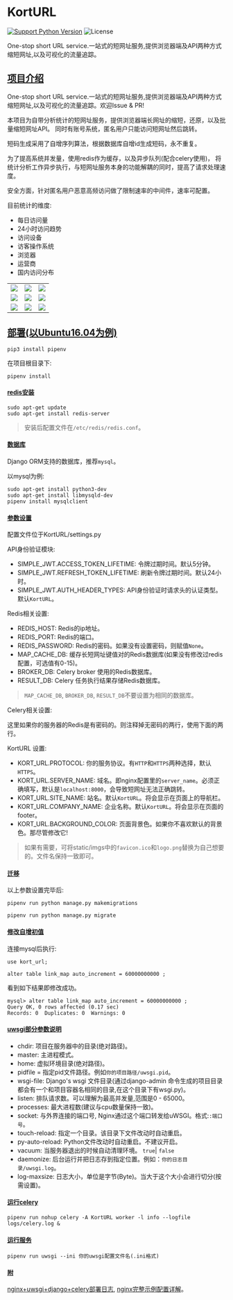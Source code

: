 KortURL
=======
[![Support Python Version](http://img.shields.io/badge/Python-3.5|3.6|3.7|3.8-brightgreen.svg?style=flat-square)](https://www.python.org/)
![License](https://img.shields.io/badge/License-MIT-blue.svg?style=flat-square)

One-stop short URL service.一站式的短网址服务,提供浏览器端及API两种方式缩短网址,以及可视化的流量追踪。


## [项目介绍](#项目介绍)
One-stop short URL service.一站式的短网址服务,提供浏览器端及API两种方式缩短网址,以及可视化的流量追踪。欢迎Issue & PR!

本项目为自带分析统计的短网址服务，提供浏览器端长网址的缩短，还原，以及批量缩短网址API。
同时有账号系统，匿名用户只能访问短网址然后跳转。

短码生成采用了自增序列算法，根据数据库自增id生成短码，永不重复。

为了提高系统并发量，使用redis作为缓存，以及异步队列(配合celery使用)，
将统计分析工作异步执行，与短网址服务本身的功能解耦的同时，提高了请求处理速度。

安全方面，针对匿名用户恶意高频访问做了限制速率的中间件，速率可配置。


目前统计的维度:
* 每日访问量
* 24小时访问趋势
* 访问设备
* 访客操作系统
* 浏览器
* 运营商
* 国内访问分布


<table>
    <tr>
        <td ><center><img src = 'https://ftp.bmp.ovh/imgs/2019/12/395e33ab103b29e8.png' /></center></td>
        <td ><center><img src = 'https://ftp.bmp.ovh/imgs/2019/12/e616f2064dbc8d99.png' /></center></td>
        <td ><center><img src = 'https://ftp.bmp.ovh/imgs/2019/12/040e2925f863b092.png' /></center></td>
    </tr>
    <tr>
        <td><center><img src = 'https://ftp.bmp.ovh/imgs/2019/12/41b20aa70ca7339e.png' /></center></td>
        <td ><center><img src = 'https://ftp.bmp.ovh/imgs/2019/12/b19827665cbd3e2c.png' /></center></td>
        <td><center><img src = 'https://ftp.bmp.ovh/imgs/2019/12/dc6534cd50bfc812.png' /></center></td>
    </tr>
    <tr>
        <td><center><img src = 'https://ftp.bmp.ovh/imgs/2019/12/2166bcdc4e50c809.png' /></center></td>
        <td><center><img src = 'https://ftp.bmp.ovh/imgs/2019/12/9fb337622707f9b5.png' /></center></td>
        <td><center><img src = 'https://ftp.bmp.ovh/imgs/2019/12/10d418bd1ea11459.png' /></center></td>  
    </tr>
</table>

## [部署(以Ubuntu16.04为例)](#)
```text
pip3 install pipenv
```
在项目根目录下:
```text
pipenv install
```
#### [redis安装](#)
```text
sudo apt-get update
sudo apt-get install redis-server
```
> 安装后配置文件在`/etc/redis/redis.conf`。

#### [数据库](#)
Django ORM支持的数据库，推荐`mysql`。

以mysql为例:
```text
sudo apt-get install python3-dev
sudo apt-get install libmysqld-dev
pipenv install mysqlclient
```


#### [参数设置](#)
配置文件位于KortURL/settings.py

API身份验证模块:
* SIMPLE_JWT.ACCESS_TOKEN_LIFETIME: 令牌过期时间。默认5分钟。
* SIMPLE_JWT.REFRESH_TOKEN_LIFETIME: 刷新令牌过期时间。默认24小时。
* SIMPLE_JWT.AUTH_HEADER_TYPES: API身份验证时请求头的认证类型。默认`KortURL`。

Redis相关设置:
* REDIS_HOST: Redis的ip地址。
* REDIS_PORT: Redis的端口。
* REDIS_PASSWORD: Redis的密码。如果没有设置密码，则赋值`None`。
* MAP_CACHE_DB: 缓存长短网址键值对的Redis数据库(如果没有修改过redis配置，可选值有0-15)。
* BROKER_DB: Celery broker 使用的Redis数据库。
* RESULT_DB: Celery 任务执行结果存储Redis数据库。
> `MAP_CACHE_DB`, `BROKER_DB`, `RESULT_DB`不要设置为相同的数据库。

Celery相关设置:

这里如果你的服务器的Redis是有密码的。则注释掉无密码的两行，使用下面的两行。

KortURL 设置:
* KORT_URL.PROTOCOL: 你的服务协议。有`HTTP`和`HTTPS`两种选择，默认`HTTPS`。
* KORT_URL.SERVER_NAME: 域名。即nginx配置里的`server_name`。必须正确填写，默认是`localhost:8000`，会导致短网址无法正确跳转。
* KORT_URL.SITE_NAME: 站名。默认`KortURL`。将会显示在页面上的导航栏。
* KORT_URL.COMPANY_NAME: 企业名称。默认`KortURL`。将会显示在页面的footer。
* KORT_URL.BACKGROUND_COLOR: 页面背景色。如果你不喜欢默认的背景色。那尽管修改它!

> 如果有需要，可将static/imgs中的`favicon.ico`和`logo.png`替换为自己想要的。文件名保持一致即可。

#### [迁移](#)
以上参数设置完毕后:
```text
pipenv run python manage.py makemigrations

pipenv run python manage.py migrate

```

#### [修改自增初值](#)
连接mysql后执行:
```text
use kort_url;

alter table link_map auto_increment = 60000000000 ;
```
看到如下结果即修改成功。
```text
mysql> alter table link_map auto_increment = 60000000000 ;
Query OK, 0 rows affected (0.17 sec)
Records: 0  Duplicates: 0  Warnings: 0

```

#### [uwsgi部分参数说明](#)
* chdir: 项目在服务器中的目录(绝对路径)。
* master: 主进程模式。
* home: 虚拟环境目录(绝对路径)。
* pidfile = 指定pid文件路径。例如`你的项目路径/uwsgi.pid`。
* wsgi-file:  Django's wsgi 文件目录(通过django-admin 命令生成的项目目录都会有一个和项目容器名相同的目录,在这个目录下有wsgi.py)。
* listen: 排队请求数。可以理解为最高并发量,范围是0 - 65000。
* processes: 最大进程数(建议与cpu数量保持一致)。
* socket: 与外界连接的端口号, Nginx通过这个端口转发给uWSGI。格式:`:端口号`。
* touch-reload: 指定一个目录。该目录下文件改动时自动重启。
* py-auto-reload: Python文件改动时自动重启。不建议开启。
* vacuum: 当服务器退出的时候自动清理环境。 `true`| `false`
* daemonize: 后台运行并把日志存到指定位置。例如：`你的日志目录/uwsgi.log`。
* log-maxsize: 日志大小，单位是字节(Byte)。当大于这个大小会进行切分(按需设置)。

#### [运行celery](#)
```text
pipenv run nohup celery -A KortURL worker -l info --logfile logs/celery.log &
```

#### [运行服务](#)
```text
pipenv run uwsgi --ini 你的uwsgi配置文件名(.ini格式)
```

#### [附](#)
[nginx+uwsgi+django+celery部署日志][1], [nginx完整示例配置详解][2]。

[1]: https://yandenghong.github.io/2018/09/14/django_project_deploy/
[2]: https://yandenghong.github.io/2019/03/21/nginx_conf/